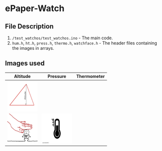 # ePaper-Watch

## File Description

1. `/test_watchos/test_watchos.ino` - The main code.
2. `hum.h`, `ht.h`, `press.h`, `thermo.h`, `watchface.h` - The header files containing the images in arrays.

## Images used

| Altitude     | Pressure     | Thermometer      | 
|------------|-------------| -------------|
| <img src="ALTITUDE-OF-A-TRIANGLE.jpg" height="100" width="100"/> |
 <img src="pressure.jpg" height="100" width="100"/> | <img src="thermometer-icon-.jpg" height="100" width="100"/> |


 


 
